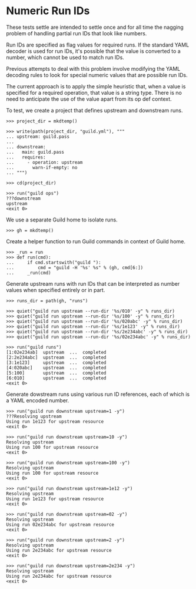 # Numeric Run IDs

These tests settle are intended to settle once and for all time the
nagging problem of handling partial run IDs that look like numbers.

Run IDs are specified as flag values for required runs. If the
standard YAML decoder is used for run IDs, it's possible that the
value is converted to a number, which cannot be used to match run IDs.

Previous attempts to deal with this problem involve modifying the YAML
decoding rules to look for special numeric values that are possible
run IDs.

The current approach is to apply the simple heuristic that, when a
value is specified for a required operation, that value is a string
type. There is no need to anticipate the use of the value apart from
its op def context.

To test, we create a project that defines upstream and downstream
runs.

    >>> project_dir = mkdtemp()

    >>> write(path(project_dir, "guild.yml"), """
    ... upstream: guild.pass
    ...
    ... downstream:
    ...   main: guild.pass
    ...   requires:
    ...     - operation: upstream
    ...       warn-if-empty: no
    ... """)

    >>> cd(project_dir)

    >>> run("guild ops")
    ???downstream
    upstream
    <exit 0>

We use a separate Guild home to isolate runs.

    >>> gh = mkdtemp()

Create a helper function to run Guild commands in context of Guild home.

    >>> _run = run
    >>> def run(cmd):
    ...     if cmd.startswith("guild "):
    ...         cmd = "guild -H '%s' %s" % (gh, cmd[6:])
    ...     _run(cmd)

Generate upstream runs with run IDs that can be interpreted as number
values when specified entirely or in part.

    >>> runs_dir = path(gh, "runs")

    >>> quiet("guild run upstream --run-dir '%s/010' -y" % runs_dir)
    >>> quiet("guild run upstream --run-dir '%s/100' -y" % runs_dir)
    >>> quiet("guild run upstream --run-dir '%s/020abc' -y" % runs_dir)
    >>> quiet("guild run upstream --run-dir '%s/1e123' -y" % runs_dir)
    >>> quiet("guild run upstream --run-dir '%s/2e234abc' -y" % runs_dir)
    >>> quiet("guild run upstream --run-dir '%s/02e234abc' -y" % runs_dir)

    >>> run("guild runs")
    [1:02e234ab]  upstream  ...  completed
    [2:2e234abc]  upstream  ...  completed
    [3:1e123]     upstream  ...  completed
    [4:020abc]    upstream  ...  completed
    [5:100]       upstream  ...  completed
    [6:010]       upstream  ...  completed
    <exit 0>

Generate dowstream runs using various run ID references, each of which
is a YAML encoded number.

    >>> run("guild run downstream upstream=1 -y")
    ???Resolving upstream
    Using run 1e123 for upstream resource
    <exit 0>

    >>> run("guild run downstream upstream=10 -y")
    Resolving upstream
    Using run 100 for upstream resource
    <exit 0>

    >>> run("guild run downstream upstream=100 -y")
    Resolving upstream
    Using run 100 for upstream resource
    <exit 0>

    >>> run("guild run downstream upstream=1e12 -y")
    Resolving upstream
    Using run 1e123 for upstream resource
    <exit 0>

    >>> run("guild run downstream upstream=02 -y")
    Resolving upstream
    Using run 02e234abc for upstream resource
    <exit 0>

    >>> run("guild run downstream upstream=2 -y")
    Resolving upstream
    Using run 2e234abc for upstream resource
    <exit 0>

    >>> run("guild run downstream upstream=2e234 -y")
    Resolving upstream
    Using run 2e234abc for upstream resource
    <exit 0>
